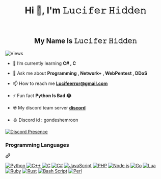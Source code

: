 <h1 align="center">Hi 👋, I'm 𝙻𝚞𝚌𝚒𝚏𝚎𝚛 𝙷𝚒𝚍𝚍𝚎𝚗  </h1>
<br>
<h2 align="center">My Name Is  𝙻𝚞𝚌𝚒𝚏𝚎𝚛 𝙷𝚒𝚍𝚍𝚎𝚗 </h2>



![Views](https://github-views.deno.dev/api/badge/thebabayagakiller?style=classic)


- 🌱 I’m currently learning **C# , C**

- 💬 Ask me about **Programming , Network+ , WebPentest , DDoS**

- 📫 How to reach me **Lucifeerror@gmail.com**

- ⚡ Fun fact **Python Is Bad 😂**
  
- ☢️ My discord team server **[discord](https://discord.gg/YU7jYRkxwp)**

- 🩸 Discord id : gondeshemroon

[![Discord Presence](https://lanyard.cnrad.dev/api/131580596731248641?theme=light&showDisplayName=true)](https://discord.com/users/131580596731248641)
<div class="markdown-heading" dir="auto"><h3 class="heading-element" dir="auto">Programming Languages</h3><a id="user-content-programming-languages" class="anchor" aria-label="Permalink: Programming Languages" href="#programming-languages"><svg class="octicon octicon-link" viewBox="0 0 16 16" version="1.1" width="16" height="16" aria-hidden="true"><path d="m7.775 3.275 1.25-1.25a3.5 3.5 0 1 1 4.95 4.95l-2.5 2.5a3.5 3.5 0 0 1-4.95 0 .751.751 0 0 1 .018-1.042.751.751 0 0 1 1.042-.018 1.998 1.998 0 0 0 2.83 0l2.5-2.5a2.002 2.002 0 0 0-2.83-2.83l-1.25 1.25a.751.751 0 0 1-1.042-.018.751.751 0 0 1-.018-1.042Zm-4.69 9.64a1.998 1.998 0 0 0 2.83 0l1.25-1.25a.751.751 0 0 1 1.042.018.751.751 0 0 1 .018 1.042l-1.25 1.25a3.5 3.5 0 1 1-4.95-4.95l2.5-2.5a3.5 3.5 0 0 1 4.95 0 .751.751 0 0 1-.018 1.042.751.751 0 0 1-1.042.018 1.998 1.998 0 0 0-2.83 0l-2.5 2.5a1.998 1.998 0 0 0 0 2.83Z"></path></svg></a></div>
<p dir="auto">
  <a target="_blank" rel="noopener noreferrer nofollow" href="https://camo.githubusercontent.com/07858da9ad3cd19f1e10777508bf1b5470f22f8eb0b3ceaa425e2ff85461e30e/68747470733a2f2f696d672e736869656c64732e696f2f62616467652f507974686f6e2d3337373641423f7374796c653d666f722d7468652d6261646765266c6f676f3d707974686f6e266c6f676f436f6c6f723d7768697465"><img src="https://camo.githubusercontent.com/07858da9ad3cd19f1e10777508bf1b5470f22f8eb0b3ceaa425e2ff85461e30e/68747470733a2f2f696d672e736869656c64732e696f2f62616467652f507974686f6e2d3337373641423f7374796c653d666f722d7468652d6261646765266c6f676f3d707974686f6e266c6f676f436f6c6f723d7768697465" alt="Python" data-canonical-src="https://img.shields.io/badge/Python-3776AB?style=for-the-badge&amp;logo=python&amp;logoColor=white" style="max-width: 100%;"></a>
  <a target="_blank" rel="noopener noreferrer nofollow" href="https://camo.githubusercontent.com/f139e7edf0319db6f16a48314a4b5a717c8f74ba336f049817d1b92795d1c070/68747470733a2f2f696d672e736869656c64732e696f2f62616467652f432532422532422d3030353939433f7374796c653d666f722d7468652d6261646765266c6f676f3d63253242253242266c6f676f436f6c6f723d7768697465"><img src="https://camo.githubusercontent.com/f139e7edf0319db6f16a48314a4b5a717c8f74ba336f049817d1b92795d1c070/68747470733a2f2f696d672e736869656c64732e696f2f62616467652f432532422532422d3030353939433f7374796c653d666f722d7468652d6261646765266c6f676f3d63253242253242266c6f676f436f6c6f723d7768697465" alt="C++" data-canonical-src="https://img.shields.io/badge/C%2B%2B-00599C?style=for-the-badge&amp;logo=c%2B%2B&amp;logoColor=white" style="max-width: 100%;"></a>
  <a target="_blank" rel="noopener noreferrer nofollow" href="https://camo.githubusercontent.com/e1f2b549a7daa7bc6000d9f3a2f80b494aa47139e46b04259c6974f380ca4271/68747470733a2f2f696d672e736869656c64732e696f2f62616467652f432d4138423943433f7374796c653d666f722d7468652d6261646765266c6f676f3d63266c6f676f436f6c6f723d626c61636b"><img src="https://camo.githubusercontent.com/e1f2b549a7daa7bc6000d9f3a2f80b494aa47139e46b04259c6974f380ca4271/68747470733a2f2f696d672e736869656c64732e696f2f62616467652f432d4138423943433f7374796c653d666f722d7468652d6261646765266c6f676f3d63266c6f676f436f6c6f723d626c61636b" alt="C" data-canonical-src="https://img.shields.io/badge/C-A8B9CC?style=for-the-badge&amp;logo=c&amp;logoColor=black" style="max-width: 100%;"></a>
  <a target="_blank" rel="noopener noreferrer nofollow" href="https://camo.githubusercontent.com/158219902be2f7f4a4e08983a16aa541f4daf4ddbdd979505799137c08fa058d/68747470733a2f2f696d672e736869656c64732e696f2f62616467652f432532332d3233393132303f7374796c653d666f722d7468652d6261646765266c6f676f3d632d7368617270266c6f676f436f6c6f723d7768697465"><img src="https://camo.githubusercontent.com/158219902be2f7f4a4e08983a16aa541f4daf4ddbdd979505799137c08fa058d/68747470733a2f2f696d672e736869656c64732e696f2f62616467652f432532332d3233393132303f7374796c653d666f722d7468652d6261646765266c6f676f3d632d7368617270266c6f676f436f6c6f723d7768697465" alt="C#" data-canonical-src="https://img.shields.io/badge/C%23-239120?style=for-the-badge&amp;logo=c-sharp&amp;logoColor=white" style="max-width: 100%;"></a>
  <a target="_blank" rel="noopener noreferrer nofollow" href="https://camo.githubusercontent.com/b50d4b5449ac9bed0fc02238425fd56db93011d5019563595023ff0bb1a02162/68747470733a2f2f696d672e736869656c64732e696f2f62616467652f4a6176615363726970742d4637444631453f7374796c653d666f722d7468652d6261646765266c6f676f3d6a617661736372697074266c6f676f436f6c6f723d626c61636b"><img src="https://camo.githubusercontent.com/b50d4b5449ac9bed0fc02238425fd56db93011d5019563595023ff0bb1a02162/68747470733a2f2f696d672e736869656c64732e696f2f62616467652f4a6176615363726970742d4637444631453f7374796c653d666f722d7468652d6261646765266c6f676f3d6a617661736372697074266c6f676f436f6c6f723d626c61636b" alt="JavaScript" data-canonical-src="https://img.shields.io/badge/JavaScript-F7DF1E?style=for-the-badge&amp;logo=javascript&amp;logoColor=black" style="max-width: 100%;"></a>
  <a target="_blank" rel="noopener noreferrer nofollow" href="https://camo.githubusercontent.com/59f1bf1e0c03f98c620e6456751406b0c8dba1ac0590704d93303b45cfe536ab/68747470733a2f2f696d672e736869656c64732e696f2f62616467652f5048502d3737374242343f7374796c653d666f722d7468652d6261646765266c6f676f3d706870266c6f676f436f6c6f723d7768697465"><img src="https://camo.githubusercontent.com/59f1bf1e0c03f98c620e6456751406b0c8dba1ac0590704d93303b45cfe536ab/68747470733a2f2f696d672e736869656c64732e696f2f62616467652f5048502d3737374242343f7374796c653d666f722d7468652d6261646765266c6f676f3d706870266c6f676f436f6c6f723d7768697465" alt="PHP" data-canonical-src="https://img.shields.io/badge/PHP-777BB4?style=for-the-badge&amp;logo=php&amp;logoColor=white" style="max-width: 100%;"></a>
  <a target="_blank" rel="noopener noreferrer nofollow" href="https://camo.githubusercontent.com/5efede1ede485921a068d065e72eae3446b1d4f9c8aba580ab290b060e1d436a/68747470733a2f2f696d672e736869656c64732e696f2f62616467652f4e6f64652e6a732d3333393933333f7374796c653d666f722d7468652d6261646765266c6f676f3d6e6f64652e6a73266c6f676f436f6c6f723d7768697465"><img src="https://camo.githubusercontent.com/5efede1ede485921a068d065e72eae3446b1d4f9c8aba580ab290b060e1d436a/68747470733a2f2f696d672e736869656c64732e696f2f62616467652f4e6f64652e6a732d3333393933333f7374796c653d666f722d7468652d6261646765266c6f676f3d6e6f64652e6a73266c6f676f436f6c6f723d7768697465" alt="Node.js" data-canonical-src="https://img.shields.io/badge/Node.js-339933?style=for-the-badge&amp;logo=node.js&amp;logoColor=white" style="max-width: 100%;"></a>
  <a target="_blank" rel="noopener noreferrer nofollow" href="https://camo.githubusercontent.com/aa4a8e0f0e37bade51e976a2456b0b5d1ca5f6b1666230bbb4daf79843fe18ff/68747470733a2f2f696d672e736869656c64732e696f2f62616467652f476f2d3030414444383f7374796c653d666f722d7468652d6261646765266c6f676f3d676f266c6f676f436f6c6f723d7768697465"><img src="https://camo.githubusercontent.com/aa4a8e0f0e37bade51e976a2456b0b5d1ca5f6b1666230bbb4daf79843fe18ff/68747470733a2f2f696d672e736869656c64732e696f2f62616467652f476f2d3030414444383f7374796c653d666f722d7468652d6261646765266c6f676f3d676f266c6f676f436f6c6f723d7768697465" alt="Go" data-canonical-src="https://img.shields.io/badge/Go-00ADD8?style=for-the-badge&amp;logo=go&amp;logoColor=white" style="max-width: 100%;"></a>
  <a target="_blank" rel="noopener noreferrer nofollow" href="https://camo.githubusercontent.com/19e3a24541771793d1244cefa1541d17f6f7edd22f5c60cd42bbdb7fc4b748d5/68747470733a2f2f696d672e736869656c64732e696f2f62616467652f4c75612d3243324437323f7374796c653d666f722d7468652d6261646765266c6f676f3d6c7561266c6f676f436f6c6f723d7768697465"><img src="https://camo.githubusercontent.com/19e3a24541771793d1244cefa1541d17f6f7edd22f5c60cd42bbdb7fc4b748d5/68747470733a2f2f696d672e736869656c64732e696f2f62616467652f4c75612d3243324437323f7374796c653d666f722d7468652d6261646765266c6f676f3d6c7561266c6f676f436f6c6f723d7768697465" alt="Lua" data-canonical-src="https://img.shields.io/badge/Lua-2C2D72?style=for-the-badge&amp;logo=lua&amp;logoColor=white" style="max-width: 100%;"></a>
  <a target="_blank" rel="noopener noreferrer nofollow" href="https://camo.githubusercontent.com/413c1aa65482484b35b522caf60981ae53d352f5ee32c12d5e02e4d75eb15840/68747470733a2f2f696d672e736869656c64732e696f2f62616467652f527562792d4343333432443f7374796c653d666f722d7468652d6261646765266c6f676f3d72756279266c6f676f436f6c6f723d7768697465"><img src="https://camo.githubusercontent.com/413c1aa65482484b35b522caf60981ae53d352f5ee32c12d5e02e4d75eb15840/68747470733a2f2f696d672e736869656c64732e696f2f62616467652f527562792d4343333432443f7374796c653d666f722d7468652d6261646765266c6f676f3d72756279266c6f676f436f6c6f723d7768697465" alt="Ruby" data-canonical-src="https://img.shields.io/badge/Ruby-CC342D?style=for-the-badge&amp;logo=ruby&amp;logoColor=white" style="max-width: 100%;"></a>
  <a target="_blank" rel="noopener noreferrer nofollow" href="https://camo.githubusercontent.com/c27fe7fbb5fdb9569a57e57775ea81891753441da27929aff4c701c75c890a03/68747470733a2f2f696d672e736869656c64732e696f2f62616467652f527573742d3030303030303f7374796c653d666f722d7468652d6261646765266c6f676f3d72757374266c6f676f436f6c6f723d7768697465"><img src="https://camo.githubusercontent.com/c27fe7fbb5fdb9569a57e57775ea81891753441da27929aff4c701c75c890a03/68747470733a2f2f696d672e736869656c64732e696f2f62616467652f527573742d3030303030303f7374796c653d666f722d7468652d6261646765266c6f676f3d72757374266c6f676f436f6c6f723d7768697465" alt="Rust" data-canonical-src="https://img.shields.io/badge/Rust-000000?style=for-the-badge&amp;logo=rust&amp;logoColor=white" style="max-width: 100%;"></a>
  <a target="_blank" rel="noopener noreferrer nofollow" href="https://camo.githubusercontent.com/5e08645afe9b1bf1da542176221d96e16a6e740e0bb1d663527a5c61747d626e/68747470733a2f2f696d672e736869656c64732e696f2f62616467652f426173685f5363726970742d3445414132353f7374796c653d666f722d7468652d6261646765266c6f676f3d676e7562617368266c6f676f436f6c6f723d7768697465"><img src="https://camo.githubusercontent.com/5e08645afe9b1bf1da542176221d96e16a6e740e0bb1d663527a5c61747d626e/68747470733a2f2f696d672e736869656c64732e696f2f62616467652f426173685f5363726970742d3445414132353f7374796c653d666f722d7468652d6261646765266c6f676f3d676e7562617368266c6f676f436f6c6f723d7768697465" alt="Bash Script" data-canonical-src="https://img.shields.io/badge/Bash_Script-4EAA25?style=for-the-badge&amp;logo=gnubash&amp;logoColor=white" style="max-width: 100%;"></a>
  <a target="_blank" rel="noopener noreferrer nofollow" href="https://camo.githubusercontent.com/9944f4ac825a627435e1bc46da3f5effb284ba8c8712ba16323b1e5f16e0edad/68747470733a2f2f696d672e736869656c64732e696f2f62616467652f5065726c2d3339343537453f7374796c653d666f722d7468652d6261646765266c6f676f3d7065726c266c6f676f436f6c6f723d7768697465"><img src="https://camo.githubusercontent.com/9944f4ac825a627435e1bc46da3f5effb284ba8c8712ba16323b1e5f16e0edad/68747470733a2f2f696d672e736869656c64732e696f2f62616467652f5065726c2d3339343537453f7374796c653d666f722d7468652d6261646765266c6f676f3d7065726c266c6f676f436f6c6f723d7768697465" alt="Perl" data-canonical-src="https://img.shields.io/badge/Perl-39457E?style=for-the-badge&amp;logo=perl&amp;logoColor=white" style="max-width: 100%;"></a>
</p>


